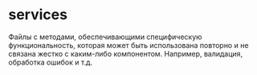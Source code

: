 # services

Файлы с методами, обеспечивающими специфическую функциональность, которая может быть использована повторно и не связана жестко с каким-либо компонентом. Например, валидация, обработка ошибок и т.д.